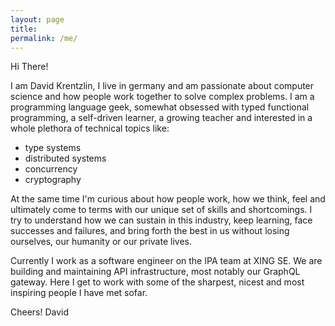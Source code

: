 ```yaml
---
layout: page
title:
permalink: /me/
---
```


Hi There!

I am David Krentzlin, I live in germany and am passionate about computer science and how people work together to solve complex problems.
I am a programming language geek, somewhat obsessed with typed functional programming, a self-driven learner, a growing teacher 
and interested in a whole plethora of technical topics like:

* type systems
* distributed systems
* concurrency
* cryptography

At the same time I'm curious about how people work, how we think, feel and ultimately come to terms with our
unique set of skills and shortcomings. I try to understand how we can sustain in this industry, keep learning, face successes and failures, and bring forth the best in us without losing ourselves, our humanity or our private lives.

Currently I work as a software engineer on the IPA team at XING SE.
We are building and maintaining API infrastructure, most notably our GraphQL gateway. 
Here I get to work with some of the sharpest, nicest and most inspiring people I have met sofar.

Cheers!
David 
